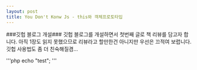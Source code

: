 ```yaml
---
layout: post
title: You Don't Konw Js - this와 객체프로토타입
---
```


###깃헙 블로그 개설###
깃헙 블로그를 개설하면서 첫번째 글로 책 리뷰를 담고자 합니다.
아직 1장도 읽지 못했으므로 리뷰라고 할만한건 아니지만 우선은 끄적여 보렵니다.
깃헙 사용법도 좀 더 친숙해질겸...

'''php
echo "test";
'''
